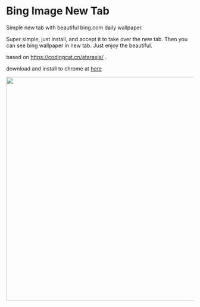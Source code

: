 # Bing Image New Tab

Simple new tab with beautiful bing.com daily wallpaper.

Super simple, just install, and accept it to take over the new tab. Then you can see bing wallpaper in new tab. Just enjoy the beautiful.

based on https://codingcat.cn/ataraxia/ .

download and install to chrome at [here](https://chrome.google.com/webstore/detail/bing-image-new-tab/hahpccmdkmgmaoebhfnkpcnndnklfbpj/)

[<kbd><img src="images/2021-01-17-17-29-10.png" width="600"></kbd>](https://chrome.google.com/webstore/detail/bing-image-new-tab/hahpccmdkmgmaoebhfnkpcnndnklfbpj/)